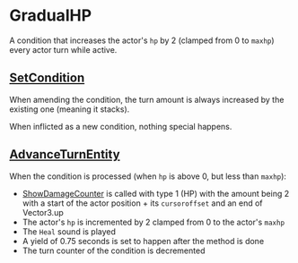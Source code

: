 # GradualHP
A condition that increases the actor's `hp` by 2 (clamped from 0 to `maxhp`) every actor turn while active.

## [SetCondition](../Conditions%20methods/SetCondition.md)
When amending the condition, the turn amount is always increased by the existing one (meaning it stacks).

When inflicted as a new condition, nothing special happens.

## [AdvanceTurnEntity](../../Battle%20flow/AdvanceTurnEntity.md)
When the condition is processed (when `hp` is above 0, but less than `maxhp`):

- [ShowDamageCounter](../Visual%20rendering/ShowDamageCounter.md) is called with type 1 (HP) with the amount being 2 with a start of the actor position + its `cursoroffset` and an end of Vector3.up
- The actor's `hp` is incremented by 2 clamped from 0 to the actor's `maxhp`
- The `Heal` sound is played
- A yield of 0.75 seconds is set to happen after the method is done
- The turn counter of the condition is decremented
